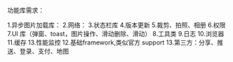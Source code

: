 功能库需求：

1.异步图片加载库：
2.网络：
3.状态栏库
4.版本更新
5.裁剪、拍照、相册
6.权限
7.UI 库（弹窗、toast，图片操作、滑动删除、滑动）
8.工具类
9.日志
10.浏览器
11.缓存
13.性能监控
12.基础framework,类似官方 support
13.第三方：分享、推送、登录、支付、地图